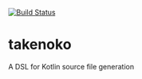 [![Build Status](https://travis-ci.org/svd27/takenoko.svg?branch=master)](https://travis-ci.org/svd27/takenoko)

# takenoko
A DSL for Kotlin source file generation
